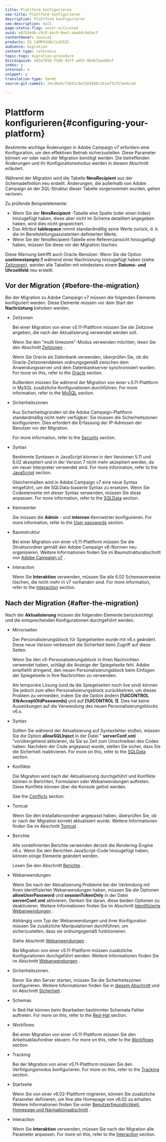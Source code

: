 ```yaml
---
title: Plattform konfigurieren
seo-title: Plattform konfigurieren
description: Plattform konfigurieren
seo-description: null
page-status-flag: never-activated
uuid: e6255e4b-c9c8-4ac9-9ee3-aaa4dc9e5ecf
contentOwner: sauviat
products: SG_CAMPAIGN/CLASSIC
audience: migration
content-type: reference
topic-tags: migration-procedure
discoiquuid: 4d2e765b-750b-457f-ad55-8bd6faaa86af
index: y
internal: n
snippet: y
translation-type: tm+mt
source-git-commit: 34cd6e6cf5652c9e2163848c2b1ef32f53ee6ca4

---
```



# Plattform konfigurieren{#configuring-your-platform}

Bestimmte wichtige Änderungen in Adobe Campaign v7 erfordern eine Konfiguration, um den effektiven Betrieb sicherzustellen. Diese Parameter können vor oder nach der Migration benötigt werden. Die betreffenden Änderungen und ihr Konfigurationsmodus werden in diesem Abschnitt erläutert.

Während der Migration wird die Tabelle **NmsRecipient** aus der Schemadefinition neu erstellt. Änderungen, die außerhalb von Adobe Campaign an der SQL-Struktur dieser Tabelle vorgenommen wurden, gehen verloren.

Zu prüfende Beispielelemente:

* Wenn Sie der **NmsRecipient** -Tabelle eine Spalte (oder einen Index) hinzugefügt haben, diese aber nicht im Schema detailliert angegeben haben, wird dies nicht gespeichert.
* Das Attribut **tablespace** nimmt standardmäßig seine Werte zurück, d. h. die im Bereitstellungsassistenten definierten Werte.
* Wenn Sie der NmsRecipient-Tabelle eine Referenzansicht hinzugefügt haben, müssen Sie diese vor der Migration löschen.

Diese Warnung betrifft auch Oracle-Benutzer: Wenn Sie die Option **usetimestamptz:1** während einer Nachrüstung hinzugefügt haben (siehe [Zeitzonen](../../migration/using/general-configurations.md#time-zones)), werden alle Tabellen mit mindestens einem **Datums- und Uhrzeitfeld** neu erstellt.

## Vor der Migration {#before-the-migration}

Bei der Migration zu Adobe Campaign v7 müssen die folgenden Elemente konfiguriert werden. Diese Elemente müssen vor dem Start der **Nachrüstung** behoben werden.

* Zeitzonen

   Bei einer Migration von einer v5.11-Plattform müssen Sie die Zeitzone angeben, die nach der Aktualisierung verwendet werden soll.

   Wenn Sie den &quot;multi timezone&quot;-Modus verwenden möchten, lesen Sie den Abschnitt [Zeitzonen](../../migration/using/general-configurations.md#time-zones) .

   Wenn Sie Oracle als Datenbank verwenden, überprüfen Sie, ob die Oracle-Zeitzonendateien ordnungsgemäß zwischen dem Anwendungsserver und dem Datenbankserver synchronisiert wurden. For more on this, refer to the [Oracle](../../migration/using/general-configurations.md#oracle) section.

   Außerdem müssen Sie während der Migration von einer v.5.11-Plattform in MySQL zusätzliche Konfigurationen durchführen. For more information, refer to the [MySQL](../../migration/using/specific-configurations-in-v5-11.md#mysql) section.

* Sicherheitszonen

   Aus Sicherheitsgründen ist die Adobe Campaign-Plattform standardmäßig nicht mehr verfügbar: Sie müssen die Sicherheitszonen konfigurieren. Dies erfordert die Erfassung der IP-Adressen der Benutzer vor der Migration.

   For more information, refer to the [Security](../../migration/using/general-configurations.md#security) section.

* Syntax

   Bestimmte Syntaxen in JavaScript können in den Versionen 5.11 und 6.02 akzeptiert und in der Version 7 nicht mehr akzeptiert werden, da ein neuer Interpreter verwendet wird. For more information, refer to the [JavaScript](../../migration/using/general-configurations.md#javascript) section.

   Gleichermaßen wird in Adobe Campaign v7 eine neue Syntax eingeführt, um die SQLData-basierte Syntax zu ersetzen. Wenn Sie Codeelemente mit dieser Syntax verwenden, müssen Sie diese anpassen. For more information, refer to the [SQLData](../../migration/using/general-configurations.md#sqldata) section.

* Kennwörter

   Sie müssen die **Admin** - und **internen** Kennwörter konfigurieren. For more information, refer to the [User passwords](../../migration/using/before-starting-migration.md#user-passwords) section.

* Baumstruktur

   Bei einer Migration von einer v5.11-Plattform müssen Sie die Strukturordner gemäß den Adobe Campaign v6-Normen neu organisieren. Weitere Informationen finden Sie im Baumstrukturabschnitt von [Adobe Campaign v7](../../migration/using/specific-configurations-in-v5-11.md#campaign-vseven-tree-structure) .

* Interaction

   Wenn Sie **Interaktion** verwenden, müssen Sie alle 6.02 Schemaverweise löschen, die nicht mehr in v7 vorhanden sind. For more information, refer to the [Interaction](../../migration/using/general-configurations.md#interaction) section.

## Nach der Migration {#after-the-migration}

Nach der **Aktualisierung** müssen die folgenden Elemente berücksichtigt und die entsprechenden Konfigurationen durchgeführt werden.

* Mirrorseiten

   Der Personalisierungsblock für Spiegelseiten wurde mit v6.x geändert. Diese neue Version verbessert die Sicherheit beim Zugriff auf diese Seiten.

   Wenn Sie den v5-Personalisierungsblock in Ihren Nachrichten verwendet haben, schlägt die Anzeige der Spiegelseite fehl. Adobe empfiehlt dringend, den neuen Personalisierungsblock beim Einfügen der Spiegelseite in Ihre Nachrichten zu verwenden.

   Als temporäre Lösung (und da die Spiegelseiten noch live sind) können Sie jedoch zum alten Personalisierungsblock zurückkehren, um dieses Problem zu vermeiden, indem Sie die Option ändern **[!UICONTROL XtkAcceptOldPasswords]** und auf **[!UICONTROL 1]**. Dies hat keine Auswirkungen auf die Verwendung des neuen Personalisierungsblocks v6.x.

* Syntax

   Sollten Sie während der Aktualisierung auf Syntaxfehler stoßen, müssen Sie die Option **allowSQLInject** in der Datei &quot; **serverConf.xml** &quot;vorübergehend aktivieren, da Sie so Zeit zum Umschreiben des Codes haben. Nachdem der Code angepasst wurde, stellen Sie sicher, dass Sie die Sicherheit reaktivieren. For more on this, refer to the [SQLData](../../migration/using/general-configurations.md#sqldata) section.

* Konflikte

   Die Migration wird nach der Aktualisierung durchgeführt und Konflikte können in Berichten, Formularen oder Webanwendungen auftreten. Diese Konflikte können über die Konsole gelöst werden.

   See the [Conflicts](../../migration/using/general-configurations.md#conflicts) section.

* Tomcat

   Wenn Sie den Installationsordner angepasst haben, überprüfen Sie, ob er nach der Migration korrekt aktualisiert wurde. Weitere Informationen finden Sie im Abschnitt [Tomcat](../../migration/using/general-configurations.md#tomcat) .

* Berichte 

   Alle vordefinierten Berichte verwenden derzeit die Rendering-Engine v6.x. Wenn Sie den Berichten JavaScript-Code hinzugefügt haben, können einige Elemente geändert werden.

   Lesen Sie den Abschnitt [Berichte](../../migration/using/general-configurations.md#reports) .

* Webanwendungen

   Wenn Sie nach der Aktualisierung Probleme bei der Verbindung mit Ihren identifizierten Webanwendungen haben, müssen Sie die Optionen **allowUserPassword** und **sessionTokenOnly** in der Datei **serverConf.xml** aktivieren. Denken Sie daran, diese beiden Optionen zu deaktivieren. Weitere Informationen finden Sie im Abschnitt [Identifizierte Webanwendungen](../../migration/using/general-configurations.md#identified-web-applications) .

   Abhängig vom Typ der Webanwendungen und ihrer Konfiguration müssen Sie zusätzliche Manipulationen durchführen, um sicherzustellen, dass sie ordnungsgemäß funktionieren.

   Siehe Abschnitt [Webanwendungen](../../migration/using/general-configurations.md#web-applications) .

   Bei Migration von einer v5.11-Plattform müssen zusätzliche Konfigurationen durchgeführt werden: Weitere Informationen finden Sie im Abschnitt [Webanwendungen](../../migration/using/specific-configurations-in-v5-11.md#web-applications) .

* Sicherheitszonen.

   Bevor Sie den Server starten, müssen Sie die Sicherheitszonen konfigurieren. Weitere Informationen finden Sie in [diesem Abschnitt](../../installation/using/configuring-campaign-server.md#defining-security-zones) und im Abschnitt [Sicherheit](../../migration/using/general-configurations.md#security) .

* Schemas

   In Red Hat können beim Bearbeiten bestimmter Schemata Fehler auftreten. For more on this, refer to the [Red-Hat](../../migration/using/general-configurations.md#red-hat) section.

* Workflows

   Bei einer Migration von einer v5.11-Plattform müssen Sie den Arbeitsablaufordner steuern. For more on this, refer to the [Workflows](../../migration/using/specific-configurations-in-v5-11.md#workflows) section.

* Tracking

   Bei der Migration von einer v5.11-Plattform müssen Sie den Verfolgungsmodus konfigurieren. For more on this, refer to the [Tracking](../../migration/using/specific-configurations-in-v5-11.md#tracking) section.

* Startseite 

   Wenn Sie von einer v6.02-Plattform migrieren, können Sie zusätzliche Parameter definieren, um Ihre alte Homepage von v6.02 zu erhalten. Weitere Informationen finden Sie unter [Benutzerfreundlichkeit: Homepage und Navigationsabschnitt](../../migration/using/specific-configurations-in-v6-02.md#user-friendliness--home-page-and-navigation) .

* Interaction

   Wenn Sie **Interaktion** verwenden, müssen Sie nach der Migration alle Parameter anpassen. For more on this, refer to the [Interaction](../../migration/using/general-configurations.md#interaction) section.

